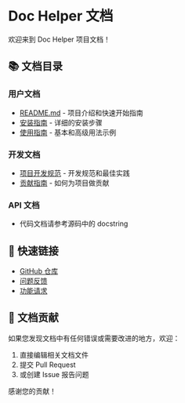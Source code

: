# Doc Helper 文档

欢迎来到 Doc Helper 项目文档！

## 📚 文档目录

### 用户文档
- [README.md](../README.md) - 项目介绍和快速开始指南
- [安装指南](../README.md#安装) - 详细的安装步骤
- [使用指南](../README.md#快速开始) - 基本和高级用法示例

### 开发文档
- [项目开发规范](../.github/PROJECT_GUIDELINES.md) - 开发规范和最佳实践
- [贡献指南](../README.md#贡献) - 如何为项目做贡献

### API 文档
- 代码文档请参考源码中的 docstring

## 🚀 快速链接

- [GitHub 仓库](https://github.com/MrLYC/doc-helper)
- [问题反馈](https://github.com/MrLYC/doc-helper/issues)
- [功能请求](https://github.com/MrLYC/doc-helper/issues/new)

## 📝 文档贡献

如果您发现文档中有任何错误或需要改进的地方，欢迎：

1. 直接编辑相关文档文件
2. 提交 Pull Request
3. 或创建 Issue 报告问题

感谢您的贡献！
